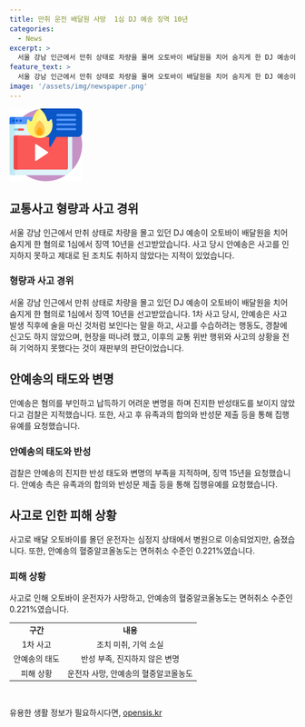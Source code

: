 ```yaml
---
title: 만취 운전 배달원 사망  1심 DJ 예송 징역 10년
categories:
  - News
excerpt: >
  서울 강남 인근에서 만취 상태로 차량을 몰며 오토바이 배달원을 치어 숨지게 한 DJ 예송이 1심에서 징역 10년을 선고받았다. 혐의를 부인하고 변명을 하는 등 진지한 반성 태도를 보이지 않아 검찰은 징역 15년을 요청했으며, 안 씨 측은 집행유예를 요청했다. 사고 당시 안예송의 혈중알코올농도는 0.221%로 면허취소 수준이었다. 이러한 사건으로 안예송에 대한 비판 여론이 높아졌다. (총 글자 수: 239)
feature_text: >
  서울 강남 인근에서 만취 상태로 차량을 몰며 오토바이 배달원을 치어 숨지게 한 DJ 예송이 1심에서 징역 10년을 선고받았다. 혐의를 부인하고 변명을 하는 등 진지한 반성 태도를 보이지 않아 검찰은 징역 15년을 요청했으며, 안 씨 측은 집행유예를 요청했다. 사고 당시 안예송의 혈중알코올농도는 0.221%로 면허취소 수준이었다. 이러한 사건으로 안예송에 대한 비판 여론이 높아졌다. (총 글자 수: 239)
image: '/assets/img/newspaper.png'
---
```


<p><img src="/assets/img/news.png" alt="rentncar 속보" /></p>

<h2 data-ke-size="size26">교통사고 형량과 사고 경위</h2>

<p data-ke-size="size16">서울 강남 인근에서 만취 상태로 차량을 몰고 있던 DJ 예송이 오토바이 배달원을 치어 숨지게 한 혐의로 1심에서 징역 10년을 선고받았습니다. 사고 당시 안예송은 사고를 인지하지 못하고 제대로 된 조치도 취하지 않았다는 지적이 있었습니다.</p>

<h3><b>형량과 사고 경위</b></h3>

<p data-ke-size="size16">서울 강남 인근에서 만취 상태로 차량을 몰고 있던 DJ 예송이 오토바이 배달원을 치어 숨지게 한 혐의로 1심에서 징역 10년을 선고받았습니다. 1차 사고 당시, 안예송은 사고 발생 직후에 술을 마신 것처럼 보인다는 말을 하고, 사고를 수습하려는 행동도, 경찰에 신고도 하지 않았으며, 현장을 떠나려 했고, 이후의 교통 위반 행위와 사고의 상황을 전혀 기억하지 못했다는 것이 재판부의 판단이었습니다.</p>

<h2 data-ke-size="size26">안예송의 태도와 변명</h2>

<p data-ke-size="size16">안예송은 혐의를 부인하고 납득하기 어려운 변명을 하며 진지한 반성태도를 보이지 않았다고 검찰은 지적했습니다. 또한, 사고 후 유족과의 합의와 반성문 제출 등을 통해 집행유예를 요청했습니다.</p>

<h3><b>안예송의 태도와 반성</b></h3>

<p data-ke-size="size16">검찰은 안예송의 진지한 반성 태도와 변명의 부족을 지적하며, 징역 15년을 요청했습니다. 안예송 측은 유족과의 합의와 반성문 제출 등을 통해 집행유예를 요청했습니다.</p>

<h2 data-ke-size="size26">사고로 인한 피해 상황</h2>

<p data-ke-size="size16">사고로 배달 오토바이를 몰던 운전자는 심정지 상태에서 병원으로 이송되었지만, 숨졌습니다. 또한, 안예송의 혈중알코올농도는 면허취소 수준인 0.221%였습니다.</p>

<h3><b>피해 상황</b></h3>

<p data-ke-size="size16">사고로 인해 오토바이 운전자가 사망하고, 안예송의 혈중알코올농도는 면허취소 수준인 0.221%였습니다.</p>

<table>
  <tr>
    <td style="text-align: center; height: 17px;"><b>구간</b></td>
    <td style="text-align: center; height: 17px;"><b>내용</b></td>
  </tr>
  <tr>
    <td style="text-align: center; height: 17px;">1차 사고</td>
    <td style="text-align: center; height: 17px;">조치 미취, 기억 소실</td>
  </tr>
  <tr>
    <td style="text-align: center; height: 17px;">안예송의 태도</td>
    <td style="text-align: center; height: 17px;">반성 부족, 진지하지 않은 변명</td>
  </tr>
  <tr>
    <td style="text-align: center; height: 17px;">피해 상황</td>
    <td style="text-align: center; height: 17px;">운전자 사망, 안예송의 혈중알코올농도</td>
  </tr>
</table>

<p data-ke-size="size16">&nbsp;</p>
유용한 생활 정보가 필요하시다면, <a href="https://opensis.kr" rel="dofollow">opensis.kr</a>


